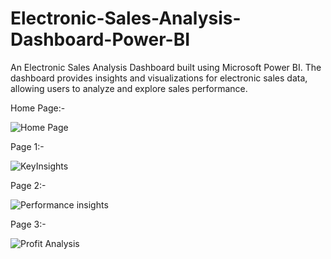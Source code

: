 # Electronic-Sales-Analysis-Dashboard-Power-BI
An Electronic Sales Analysis Dashboard built using Microsoft Power BI. The dashboard provides insights and visualizations for electronic sales data, allowing users to analyze and explore sales performance.

Home Page:-

![Home Page](https://github.com/hitikabhatia4/Electronic-Sales-Analysis-Dashboard-Power-BI/assets/54341268/5f0ddc09-cc4d-4e99-8fed-64b4aebe7493)

Page 1:-

![KeyInsights](https://github.com/hitikabhatia4/Electronic-Sales-Analysis-Dashboard-Power-BI/assets/54341268/283ca941-f570-4269-9b81-38de2f029817)

Page 2:-

![Performance insights](https://github.com/hitikabhatia4/Electronic-Sales-Analysis-Dashboard-Power-BI/assets/54341268/67e9fee5-5c7f-4bb3-8bed-4b6ba0184d14)

Page 3:-

![Profit Analysis](https://github.com/hitikabhatia4/Electronic-Sales-Analysis-Dashboard-Power-BI/assets/54341268/ae64fdae-a33e-4230-8702-80406c7246bc)



